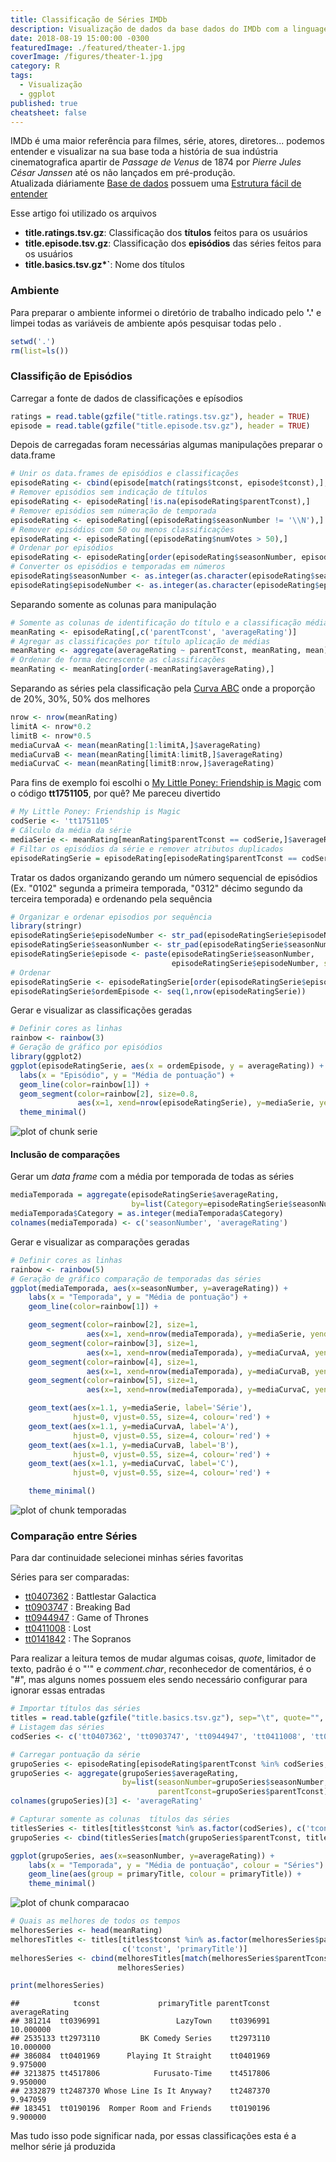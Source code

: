 ```yaml
---
title: Classificação de Séries IMDb
description: Visualização de dados da base dados do IMDb com a linguagem R
date: 2018-08-19 15:00:00 -0300
featuredImage: ./featured/theater-1.jpg
coverImage: /figures/theater-1.jpg
category: R
tags:
  - Visualização
  - ggplot
published: true
cheatsheet: false
---
```


IMDb é uma maior referência para filmes, série, atores, diretores... podemos entender e visualizar na sua base toda a história de sua indústria cinematografica apartir de _Passage de Venus_ de 1874 por _Pierre Jules César Janssen_ até os não lançados em pré-produção.  
Atualizada diáriamente [Base de dados](https://datasets.imdbws.com/) possuem uma [Estrutura fácil de entender](https://www.imdb.com/interfaces/)

Esse artigo foi utilizado os arquivos

- **title.ratings.tsv.gz**: Classificação dos **títulos** feitos para os usuários
- **title.episode.tsv.gz**: Classificação dos **episódios** das séries feitos para os usuários
- **title.basics.tsv.gz\*`**: Nome dos títulos

### Ambiente

Para preparar o ambiente informei o diretório de trabalho indicado pelo **'.'** e limpei todas as variáveis de ambiente após pesquisar todas pelo .

```r
setwd('.')
rm(list=ls())
```

### Classifição de Episódios

Carregar a fonte de dados de classificações e epísodios

```r
ratings = read.table(gzfile("title.ratings.tsv.gz"), header = TRUE)
episode = read.table(gzfile("title.episode.tsv.gz"), header = TRUE)
```

Depois de carregadas foram necessárias algumas manipulações preparar o data.frame

```r
# Unir os data.frames de episódios e classificações
episodeRating <- cbind(episode[match(ratings$tconst, episode$tconst),], ratings)
# Remover episódios sem indicação de títulos
episodeRating <- episodeRating[!is.na(episodeRating$parentTconst),]
# Remover episódios sem númeração de temporada
episodeRating <- episodeRating[(episodeRating$seasonNumber != '\\N'),]
# Remover episódios com 50 ou menos classificações
episodeRating <- episodeRating[(episodeRating$numVotes > 50),]
# Ordenar por episódios
episodeRating <- episodeRating[order(episodeRating$seasonNumber, episodeRating$episodeNumber),]
# Converter os episódios e temporadas em números
episodeRating$seasonNumber <- as.integer(as.character(episodeRating$seasonNumber))
episodeRating$episodeNumber <- as.integer(as.character(episodeRating$episodeNumber))
```

Separando somente as colunas para manipulação

```r
# Somente as colunas de identificação do título e a classificação média
meanRating <- episodeRating[,c('parentTconst', 'averageRating')]
# Agregar as classificações por título aplicação de médias
meanRating <- aggregate(averageRating ~ parentTconst, meanRating, mean)
# Ordenar de forma decrescente as classificações
meanRating <- meanRating[order(-meanRating$averageRating),]
```

Separando as séries pela classificação pela [Curva ABC](https://pt.wikipedia.org/wiki/Curva_ABC) onde a proporção de 20%, 30%, 50% dos melhores

```r
nrow <- nrow(meanRating)
limitA <- nrow*0.2
limitB <- nrow*0.5
mediaCurvaA <- mean(meanRating[1:limitA,]$averageRating)
mediaCurvaB <- mean(meanRating[limitA:limitB,]$averageRating)
mediaCurvaC <- mean(meanRating[limitB:nrow,]$averageRating)
```

Para fins de exemplo foi escolhi o [My Little Poney: Friendship is Magic](https://www.imdb.com/title/tt1751105/) com o código **tt1751105**, por quê? Me pareceu divertido

```r
# My Little Poney: Friendship is Magic
codSerie <- 'tt1751105'
# Cálculo da média da série
mediaSerie <- meanRating[meanRating$parentTconst == codSerie,]$averageRating
# Filtar os episódios da série e remover atributos duplicados
episodeRatingSerie = episodeRating[episodeRating$parentTconst == codSerie, -5]
```

Tratar os dados organizando gerando um número sequencial de episódios (Ex. "0102" segunda a primeira temporada, "0312" décimo segundo da terceira temporada) e ordenando pela sequência

```r
# Organizar e ordenar episodios por sequência
library(stringr)
episodeRatingSerie$episodeNumber <- str_pad(episodeRatingSerie$episodeNumber, 2, pad = "0")
episodeRatingSerie$seasonNumber <- str_pad(episodeRatingSerie$seasonNumber, 2, pad = "0")
episodeRatingSerie$episode <- paste(episodeRatingSerie$seasonNumber,
                                    episodeRatingSerie$episodeNumber, sep = "")
# Ordenar
episodeRatingSerie <- episodeRatingSerie[order(episodeRatingSerie$episode),]
episodeRatingSerie$ordemEpisode <- seq(1,nrow(episodeRatingSerie))
```

Gerar e visualizar as classificações geradas

```r
# Definir cores as linhas
rainbow <- rainbow(3)
# Geração de gráfico por episódios
library(ggplot2)
ggplot(episodeRatingSerie, aes(x = ordemEpisode, y = averageRating)) +
  labs(x = "Episódio", y = "Média de pontuação") +
  geom_line(color=rainbow[1]) +
  geom_segment(color=rainbow[2], size=0.8,
               aes(x=1, xend=nrow(episodeRatingSerie), y=mediaSerie, yend=mediaSerie), alpha = 0.5) +
  theme_minimal()
```

![plot of chunk serie](/figures/serie-1.svg)

#### Inclusão de comparações

Gerar um _data frame_ com a média por temporada de todas as séries

```r
mediaTemporada = aggregate(episodeRatingSerie$averageRating,
                           by=list(Category=episodeRatingSerie$seasonNumber), mean)
mediaTemporada$Category = as.integer(mediaTemporada$Category)
colnames(mediaTemporada) <- c('seasonNumber', 'averageRating')
```

Gerar e visualizar as comparações geradas

```r
# Definir cores as linhas
rainbow <- rainbow(5)
# Geração de gráfico comparação de temporadas das séries
ggplot(mediaTemporada, aes(x=seasonNumber, y=averageRating)) +
    labs(x = "Temporada", y = "Média de pontuação") +
    geom_line(color=rainbow[1]) +

    geom_segment(color=rainbow[2], size=1,
                 aes(x=1, xend=nrow(mediaTemporada), y=mediaSerie, yend=mediaSerie), alpha = 0.5) +
    geom_segment(color=rainbow[3], size=1,
                 aes(x=1, xend=nrow(mediaTemporada), y=mediaCurvaA, yend=mediaCurvaA), alpha=0.5) +
    geom_segment(color=rainbow[4], size=1,
                 aes(x=1, xend=nrow(mediaTemporada), y=mediaCurvaB, yend=mediaCurvaB), alpha=0.5) +
    geom_segment(color=rainbow[5], size=1,
                 aes(x=1, xend=nrow(mediaTemporada), y=mediaCurvaC, yend=mediaCurvaC), alpha=0.5) +

    geom_text(aes(x=1.1, y=mediaSerie, label='Série'),
              hjust=0, vjust=0.55, size=4, colour='red') +
    geom_text(aes(x=1.1, y=mediaCurvaA, label='A'),
              hjust=0, vjust=0.55, size=4, colour='red') +
    geom_text(aes(x=1.1, y=mediaCurvaB, label='B'),
              hjust=0, vjust=0.55, size=4, colour='red') +
    geom_text(aes(x=1.1, y=mediaCurvaC, label='C'),
              hjust=0, vjust=0.55, size=4, colour='red') +

    theme_minimal()
```

![plot of chunk temporadas](/figures/temporadas-1.svg)

### Comparação entre Séries

Para dar continuidade selecionei minhas séries favoritas

Séries para ser comparadas:

- [tt0407362](https://www.imdb.com/title/tt0407362/) : Battlestar Galactica
- [tt0903747](https://www.imdb.com/title/tt0903747/) : Breaking Bad
- [tt0944947](https://www.imdb.com/title/tt0944947/) : Game of Thrones
- [tt0411008](https://www.imdb.com/title/tt0411008/) : Lost
- [tt0141842](https://www.imdb.com/title/tt0141842/) : The Sopranos

Para realizar a leitura temos de mudar algumas coisas, _quote_, limitador de texto, padrão é o "'" e _comment.char_, reconhecedor de comentários, é o "#", mas alguns nomes possuem eles sendo necessário configurar para ignorar essas entradas

```r
# Importar títulos das séries
titles = read.table(gzfile("title.basics.tsv.gz"), sep="\t", quote="", comment.char="", header=TRUE)
# Listagem das séries
codSeries <- c('tt0407362', 'tt0903747', 'tt0944947', 'tt0411008', 'tt0141842')
```

```r
# Carregar pontuação da série
grupoSeries <- episodeRating[episodeRating$parentTconst %in% codSeries,]
grupoSeries <- aggregate(grupoSeries$averageRating,
                         by=list(seasonNumber=grupoSeries$seasonNumber,
                                 parentTconst=grupoSeries$parentTconst), mean)
colnames(grupoSeries)[3] <- 'averageRating'

# Capturar somente as colunas  títulos das séries
titlesSeries <- titles[titles$tconst %in% as.factor(codSeries), c('tconst', 'primaryTitle')]
grupoSeries <- cbind(titlesSeries[match(grupoSeries$parentTconst, titlesSeries$tconst),], grupoSeries)
```

```r
ggplot(grupoSeries, aes(x=seasonNumber, y=averageRating)) +
    labs(x = "Temporada", y = "Média de pontuação", colour = "Séries") +
    geom_line(aes(group = primaryTitle, colour = primaryTitle)) +
    theme_minimal()
```

![plot of chunk comparacao](/figures/comparacao-1.svg)

```r
# Quais as melhores de todos os tempos
melhoresSeries <- head(meanRating)
melhoresTitles <- titles[titles$tconst %in% as.factor(melhoresSeries$parentTconst),
                         c('tconst', 'primaryTitle')]
melhoresSeries <- cbind(melhoresTitles[match(melhoresSeries$parentTconst, melhoresTitles$tconst),],
                        melhoresSeries)

print(melhoresSeries)
```

```text
##            tconst             primaryTitle parentTconst averageRating
## 381214  tt0396991                 LazyTown    tt0396991     10.000000
## 2535133 tt2973110         BK Comedy Series    tt2973110     10.000000
## 386084  tt0401969      Playing It Straight    tt0401969      9.975000
## 3213875 tt4517806            Furusato-Time    tt4517806      9.950000
## 2332879 tt2487370 Whose Line Is It Anyway?    tt2487370      9.947059
## 183451  tt0190196  Romper Room and Friends    tt0190196      9.900000
```

Mas tudo isso pode significar nada, por essas classificações esta é a melhor série já produzida
